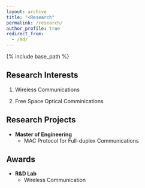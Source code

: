 ```yaml
---
layout: archive
title: "<Research"
permalink: /research/
author_profile: true
redirect_from:
  - /md/
---
```


{% include base_path %}

## Research Interests

1. Wireless Communications

2. Free Space Optical Comminications


## Research Projects
- **Master of Engineering** 
  - MAC Protocol for Full-duplex Communications

## Awards
- **R&D Lab**  
  - Wireless Communication
